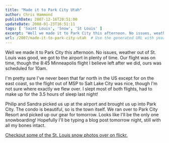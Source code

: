 ```yaml
---
title: "Made it to Park City Utah"
author: Chris Hammond
publishDate: 2007-12-16T20:51:00
updateDate: 2008-01-23T16:51:11
tags: [ 'Saint Louis', 'Snow', 'St Louis' ]
excerpt: "Well we made it to Park City this afternoon. No issues, weather out of St. Louis was good, we got to the airport in plenty of time. Our flight was on time, though the 8:45 Minneapolis flight I believe left after we did, ours was scheduled for 10am.  I'm pretty sure I've never been that far north in the US except for on the east coast, so the flight out of MSP to Salt Lake City was nice, though I'm not sure where exactly we flew over. I slept most of both flights, had to make up for the 3.5 hours of sleep last night! Philip and Sandra picked us up at the airport and brought us up into Park City. The condo is beautiful, so is the town itself. We ran over to Park City Resort and picked up our gear for tomorrow. Looks like I'll be the only one snowboarding! Hopefully I'll be typing a blog post tomorrow night, still with all my bones intact. Checkout some of the St. Louis snow photos over on..."
url: /2007/made-it-to-park-city-utah  # Use the generated URL with year
---
```

<P>Well we made it to Park City this afternoon. No issues, weather out of St. Louis was good, we got to the airport in plenty of time. Our flight was on time, though the 8:45 Minneapolis flight I believe left after we did, ours was scheduled for 10am. </P> <P>I'm pretty sure I've never been that far north in the US except for on the east coast, so the flight out of MSP to Salt Lake City was nice, though I'm not sure where exactly we flew over. I slept most of both flights, had to make up for the 3.5 hours of sleep last night!</P> <P>Philip and Sandra picked us up at the airport and brought us up into Park City. The condo is beautiful, so is the town itself. We ran over to Park City Resort and picked up our gear for tomorrow. Looks like I'll be the only one snowboarding! Hopefully I'll be typing a blog post tomorrow night, still with all my bones intact.</P> <P><A class="" href="https://www.flickr.com/photos/chammond/sets/72157603478233177/" target=_blank mce_href="https://www.flickr.com/photos/chammond/sets/72157603478233177/">Checkout some of the St. Louis snow photos over on flickr.</A></P>
